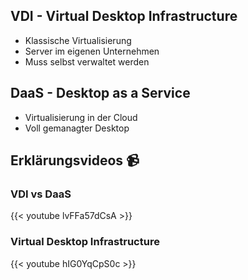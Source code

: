 
## VDI - Virtual Desktop Infrastructure

- Klassische Virtualisierung
- Server im eigenen Unternehmen
- Muss selbst verwaltet werden

## DaaS - Desktop as a Service

- Virtualisierung in der Cloud
- Voll gemanagter Desktop

## Erklärungsvideos 📹

### VDI vs DaaS

{{< youtube lvFFa57dCsA >}}

### Virtual Desktop Infrastructure

{{< youtube hIG0YqCpS0c >}}
